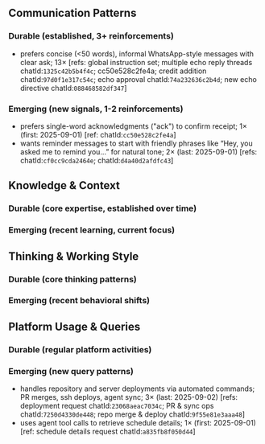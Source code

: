 ## Communication Patterns
### Durable (established, 3+ reinforcements)
- prefers concise (<50 words), informal WhatsApp-style messages with clear ask; 13× [refs: global instruction set; multiple echo reply threads chatId:`1325c42b5b4f4c`; cc50e528c2fe4a; credit addition chatId:`97d0f1e317c54c`; echo approval chatId:`74a232636c2b4d`; new echo directive chatId:`088468582df347`]

### Emerging (new signals, 1-2 reinforcements)
- prefers single-word acknowledgments ("ack") to confirm receipt; 1× (first: 2025-09-01) [ref: chatId:`cc50e528c2fe4a`]
- wants reminder messages to start with friendly phrases like “Hey, you asked me to remind you...” for natural tone; 2× (last: 2025-09-01) [refs: chatId:`cf0cc9cda2464e`; chatId:`d4a40d2afdfc43`]

## Knowledge & Context
### Durable (core expertise, established over time)

### Emerging (recent learning, current focus)

## Thinking & Working Style
### Durable (core thinking patterns)

### Emerging (recent behavioral shifts)

## Platform Usage & Queries
### Durable (regular platform activities)

### Emerging (new query patterns)
- handles repository and server deployments via automated commands; PR merges, ssh deploys, agent sync; 3× (last: 2025-09-02) [refs: deployment request chatId:`23068aeac7034c`; PR & sync ops chatId:`7250d4330de448`; repo merge & deploy chatId:`9f55e81e3aaa48`]
- uses agent tool calls to retrieve schedule details; 1× (first: 2025-09-01) [ref: schedule details request chatId:`a835fb8f050d44`]